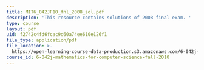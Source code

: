 ```yaml
---
title: MIT6_042JF10_fnl_2008_sol.pdf
description: 'This resource contains solutions of 2008 final exam. '
type: course
layout: pdf
uid: f2742c4fd6fcac9d60a74ee610e126f1
file_type: application/pdf
file_location: >-
  https://open-learning-course-data-production.s3.amazonaws.com/6-042j-mathematics-for-computer-science-fall-2010/f2742c4fd6fcac9d60a74ee610e126f1_MIT6_042JF10_fnl_2008_sol.pdf
course_id: 6-042j-mathematics-for-computer-science-fall-2010
---
```

